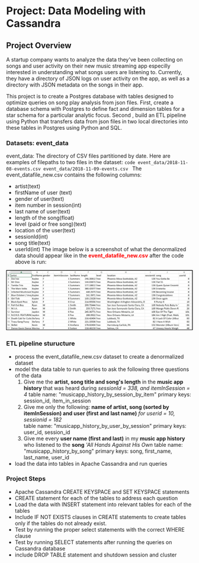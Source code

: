 # Project: Data Modeling with Cassandra
## Project Overview
A startup company wants to analyze the data they've been collecting on songs and user activity on their new music streaming app especilly interested in understanding what songs users are listening to. Currently, they have a directory of JSON logs on user activity on the app, as well as a directory with JSON metadata on the songs in their app.

This project is to create a Postgres database with tables designed to optimize queries on song play analysis from json files. First, create a database schema with Postgres  to define fact and dimension tables for a star schema for a particular analytic focus. Second , build an ETL pipeline using Python that transfers data from json files in two local directories into these tables in Postgres using Python and SQL.


### Datasets: event_data
event_data: The directory of CSV files partitioned by date. Here are examples of filepaths to two files in the dataset:
``code
event_data/2018-11-08-events.csv
event_data/2018-11-09-events.csv
``
The event_datafile_new.csv contains the following columns:  
* artist(text)
* firstName of user (text)
* gender of user(text)
* item number in session(int)
* last name of user(text)
* length of the song(float)
* level (paid or free song)(text)
* location of the user(text)
* sessionId(int)
* song title(text)
* userId(int)
The image below is a screenshot of what the denormalized data should appear like in the <font color=red>**event_datafile_new.csv**</font> after the code above is run:<br>
<img src="images/image_event_datafile_new.jpg">

### ETL pipeline sturucture 
* process the event_datafile_new.csv dataset to create a denormalized dataset
* model the data table to run queries to ask the following three questions of the data
    1. Give me the **artist, song title and song's length** in the **music app history** that was heard during *sessionId = 338, and itemInSession = 4* 
        table name: "musicapp_history_by_session_by_item"
        primary keys: session_id, item_in_session
    2. Give me only the following: **name of artist, song (sorted by itemInSession) and user (first and last name)** *for userid = 10, sessionid = 182*  
        table name: "musicapp_history_by_user_by_session"
        primary keys: user_id, session_id
    3. Give me every **user name (first and last)** in my **music app history** who listened to the **song** *'All Hands Against His Own* 
        table name: "musicapp_history_by_song"
        primary keys: song, first_name, last_name, user_id
* load the data into tables in Apache Cassandra and run queries

### Project Steps
* Apache Cassandra CREATE KEYSPACE and SET KEYSPACE statements
* CREATE statement for each of the tables to address each question
* Load the data with INSERT statement into relevant tables for each of the tables
* Include IF NOT EXISTS clauses in CREATE statements to create tables only if the tables do not already exist. 
* Test by running the proper select statements with the correct WHERE clause
* Test by running SELECT statements after running the queries on Cassandra database
* include DROP TABLE statement and shutdown session and cluster
